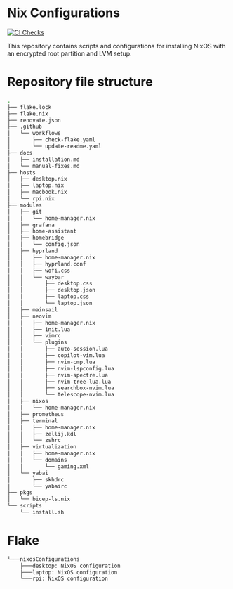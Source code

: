 # Nix Configurations

[![CI Checks](https://github.com/lasseheia/nix/actions/workflows/checks.yaml/badge.svg?branch=main&event=push)](https://github.com/lasseheia/nix/actions/workflows/checks.yaml)

This repository contains scripts and configurations for installing NixOS with an encrypted root partition and LVM setup.

# Repository file structure

<!--START_SECTION:tree-->
```bash
.
├── flake.lock
├── flake.nix
├── renovate.json
├── .github
│   └── workflows
│       ├── check-flake.yaml
│       └── update-readme.yaml
├── docs
│   ├── installation.md
│   └── manual-fixes.md
├── hosts
│   ├── desktop.nix
│   ├── laptop.nix
│   ├── macbook.nix
│   └── rpi.nix
├── modules
│   ├── git
│   │   └── home-manager.nix
│   ├── grafana
│   ├── home-assistant
│   ├── homebridge
│   │   └── config.json
│   ├── hyprland
│   │   ├── home-manager.nix
│   │   ├── hyprland.conf
│   │   ├── wofi.css
│   │   └── waybar
│   │       ├── desktop.css
│   │       ├── desktop.json
│   │       ├── laptop.css
│   │       └── laptop.json
│   ├── mainsail
│   ├── neovim
│   │   ├── home-manager.nix
│   │   ├── init.lua
│   │   ├── vimrc
│   │   └── plugins
│   │       ├── auto-session.lua
│   │       ├── copilot-vim.lua
│   │       ├── nvim-cmp.lua
│   │       ├── nvim-lspconfig.lua
│   │       ├── nvim-spectre.lua
│   │       ├── nvim-tree-lua.lua
│   │       ├── searchbox-nvim.lua
│   │       └── telescope-nvim.lua
│   ├── nixos
│   │   └── home-manager.nix
│   ├── prometheus
│   ├── terminal
│   │   ├── home-manager.nix
│   │   ├── zellij.kdl
│   │   └── zshrc
│   ├── virtualization
│   │   ├── home-manager.nix
│   │   └── domains
│   │       └── gaming.xml
│   └── yabai
│       ├── skhdrc
│       └── yabairc
├── pkgs
│   └── bicep-ls.nix
└── scripts
    └── install.sh
```
<!--END_SECTION:tree-->

# Flake

<!--START_SECTION:flake-->
```bash
└───nixosConfigurations
    ├───desktop: NixOS configuration
    ├───laptop: NixOS configuration
    └───rpi: NixOS configuration
```
<!--END_SECTION:flake-->

